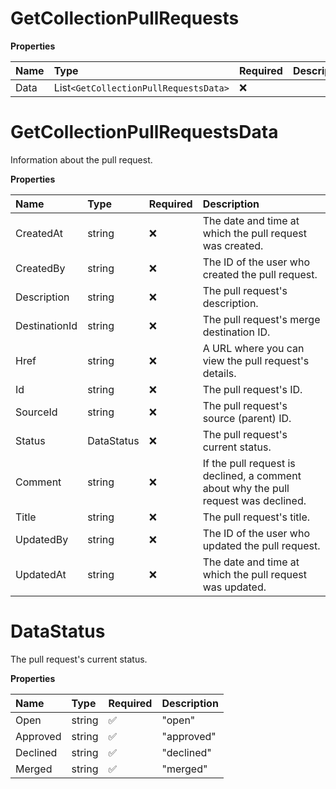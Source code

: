 # GetCollectionPullRequests

**Properties**

| Name | Type                                  | Required | Description |
| :--- | :------------------------------------ | :------- | :---------- |
| Data | List`<GetCollectionPullRequestsData>` | ❌       |             |

# GetCollectionPullRequestsData

Information about the pull request.

**Properties**

| Name          | Type       | Required | Description                                                                         |
| :------------ | :--------- | :------- | :---------------------------------------------------------------------------------- |
| CreatedAt     | string     | ❌       | The date and time at which the pull request was created.                            |
| CreatedBy     | string     | ❌       | The ID of the user who created the pull request.                                    |
| Description   | string     | ❌       | The pull request's description.                                                     |
| DestinationId | string     | ❌       | The pull request's merge destination ID.                                            |
| Href          | string     | ❌       | A URL where you can view the pull request's details.                                |
| Id            | string     | ❌       | The pull request's ID.                                                              |
| SourceId      | string     | ❌       | The pull request's source (parent) ID.                                              |
| Status        | DataStatus | ❌       | The pull request's current status.                                                  |
| Comment       | string     | ❌       | If the pull request is declined, a comment about why the pull request was declined. |
| Title         | string     | ❌       | The pull request's title.                                                           |
| UpdatedBy     | string     | ❌       | The ID of the user who updated the pull request.                                    |
| UpdatedAt     | string     | ❌       | The date and time at which the pull request was updated.                            |

# DataStatus

The pull request's current status.

**Properties**

| Name     | Type   | Required | Description |
| :------- | :----- | :------- | :---------- |
| Open     | string | ✅       | "open"      |
| Approved | string | ✅       | "approved"  |
| Declined | string | ✅       | "declined"  |
| Merged   | string | ✅       | "merged"    |

<!-- This file was generated by liblab | https://liblab.com/ -->
